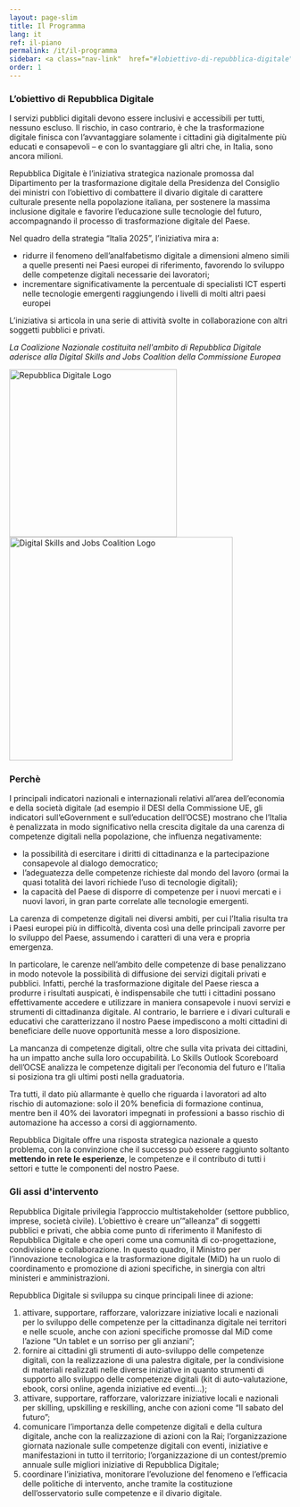 ```yaml
---
layout: page-slim
title: Il Programma
lang: it
ref: il-piano
permalink: /it/il-programma
sidebar: <a class="nav-link"  href="#lobiettivo-di-repubblica-digitale"><span>L’obiettivo di Repubblica Digitale</span></a> <a class="nav-link"  href="#perchè"><span>Perché</span></a><a class="nav-link"  href="#gli-assi-dintervento"><span>Gli assi d’intervento</span></a>
order: 1
---
```


### L’obiettivo di Repubblica Digitale

I servizi pubblici digitali devono essere inclusivi e accessibili per tutti, nessuno escluso. Il rischio, in caso contrario, è che la trasformazione digitale finisca con l’avvantaggiare solamente i cittadini già digitalmente più educati e consapevoli – e con lo svantaggiare gli altri che, in Italia, sono ancora milioni.

Repubblica Digitale è l’iniziativa strategica nazionale promossa dal Dipartimento per la trasformazione digitale della Presidenza del Consiglio dei ministri con l’obiettivo di combattere il divario digitale di carattere culturale presente nella popolazione italiana, per sostenere la massima inclusione digitale e favorire l’educazione sulle tecnologie del futuro, accompagnando il processo di trasformazione digitale del Paese.

Nel quadro della strategia “Italia 2025”, l’iniziativa mira a:

- ridurre il fenomeno dell’analfabetismo digitale a dimensioni almeno simili a quelle presenti nei Paesi europei di riferimento, favorendo lo sviluppo delle competenze digitali necessarie dei lavoratori;
- incrementare significativamente la percentuale di specialisti ICT esperti nelle tecnologie emergenti raggiungendo i livelli di molti altri paesi europei

L’iniziativa si articola in una serie di attività svolte in collaborazione con altri soggetti pubblici e privati.

*La Coalizione Nazionale costituita nell'ambito di Repubblica Digitale aderisce alla Digital Skills and Jobs Coalition della Commissione Europea*


<img class="img-fluid" alt="Repubblica Digitale Logo" height="300" width="300" src="{{ site.baseurl }}/assets/images/repubblica-digitale-logo-squared-2x.png">
<img class="img-fluid" alt="Digital Skills and Jobs Coalition Logo" height="400" width="400" src="{{ site.baseurl }}/assets/images/digital-skills-and-jobs-coalition.png">

### Perchè

I principali indicatori nazionali e internazionali relativi all’area dell’economia e della società digitale (ad esempio il DESI della Commissione UE, gli indicatori sull’eGovernment e sull’education dell’OCSE) mostrano che l’Italia è penalizzata in modo significativo nella crescita digitale da una carenza di competenze digitali nella popolazione, che influenza negativamente:

- la possibilità di esercitare i diritti di cittadinanza e la partecipazione consapevole al dialogo democratico;
- l’adeguatezza delle competenze richieste dal mondo del lavoro (ormai la quasi totalità dei lavori richiede l’uso di tecnologie digitali);
- la capacità del Paese di disporre di competenze per i nuovi mercati e i nuovi lavori, in gran parte correlate alle tecnologie emergenti.

La carenza di competenze digitali nei diversi ambiti, per cui l’Italia risulta tra i Paesi europei più in difficoltà, diventa così una delle principali zavorre per lo sviluppo del Paese, assumendo i caratteri di una vera e propria emergenza.

In particolare, le carenze nell’ambito delle competenze di base penalizzano in modo notevole la possibilità di diffusione dei servizi digitali privati e pubblici. Infatti, perché la trasformazione digitale del Paese riesca a produrre i risultati auspicati, è indispensabile che tutti i cittadini possano effettivamente accedere e utilizzare in maniera consapevole i nuovi servizi e strumenti di cittadinanza digitale. Al contrario, le barriere e i divari culturali e educativi che caratterizzano il nostro Paese impediscono a molti cittadini di beneficiare delle nuove opportunità messe a loro disposizione.

La mancanza di competenze digitali, oltre che sulla vita privata dei cittadini, ha un impatto anche sulla loro occupabilità. Lo Skills Outlook Scoreboard dell’OCSE analizza le competenze digitali per l’economia del futuro e l’Italia si posiziona tra gli ultimi posti nella graduatoria.

Tra tutti, il dato più allarmante è quello che riguarda i lavoratori ad alto rischio di automazione: solo il 20% beneficia di formazione continua, mentre ben il 40% dei lavoratori impegnati in professioni a basso rischio di automazione ha accesso a corsi di aggiornamento.

Repubblica Digitale offre una risposta strategica nazionale a questo problema, con la convinzione che il successo può essere raggiunto soltanto **mettendo in rete le esperienze**, le competenze e il contributo di tutti i settori e tutte le componenti del nostro Paese.

### Gli assi d'intervento

Repubblica Digitale privilegia l’approccio multistakeholder (settore pubblico, imprese, società civile). L’obiettivo è creare un’”alleanza” di soggetti pubblici e privati, che abbia come punto di riferimento il Manifesto di Repubblica Digitale e che operi come una comunità di co-progettazione, condivisione e collaborazione. In questo quadro, il Ministro per l’innovazione tecnologica e la trasformazione digitale (MiD) ha un ruolo di coordinamento e promozione di azioni specifiche, in sinergia con altri ministeri e amministrazioni.

Repubblica Digitale si sviluppa su cinque principali linee di azione:

1. attivare, supportare, rafforzare, valorizzare iniziative locali e nazionali per lo sviluppo delle competenze per la cittadinanza digitale nei territori e nelle scuole, anche con azioni specifiche promosse dal MiD come l’azione “Un tablet e un sorriso per gli anziani”;
2.  fornire ai cittadini gli strumenti di auto-sviluppo delle competenze digitali, con la realizzazione di una palestra digitale, per la condivisione di materiali realizzati nelle diverse iniziative in quanto strumenti di supporto allo sviluppo delle competenze digitali (kit di auto-valutazione, ebook, corsi online, agenda iniziative ed eventi...);
3. attivare, supportare, rafforzare, valorizzare iniziative locali e nazionali per skilling, upskilling e reskilling, anche con azioni come “Il sabato del futuro”;
4. comunicare l’importanza delle competenze digitali e della cultura digitale, anche con la realizzazione di azioni con la Rai; l’organizzazione giornata nazionale sulle competenze digitali con eventi, iniziative e manifestazioni in tutto il territorio; l’organizzazione di un contest/premio annuale sulle migliori iniziative di Repubblica Digitale;
5. coordinare l’iniziativa, monitorare l’evoluzione del fenomeno e l’efficacia delle politiche di intervento, anche tramite la costituzione dell’osservatorio sulle competenze e il divario digitale.


